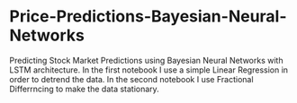 # Price-Predictions-Bayesian-Neural-Networks
Predicting Stock Market Predictions using Bayesian Neural Networks with LSTM architecture. In the first notebook I use a simple Linear Regression in order to detrend the data. In the second notebook I use Fractional Differrncing to make the data stationary.
